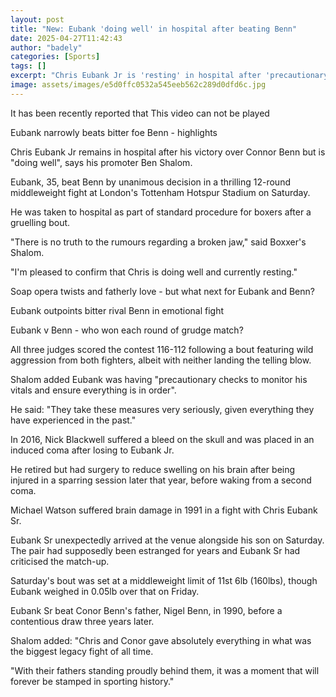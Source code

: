 ```yaml
---
layout: post
title: "New: Eubank 'doing well' in hospital after beating Benn"
date: 2025-04-27T11:42:43
author: "badely"
categories: [Sports]
tags: []
excerpt: "Chris Eubank Jr is 'resting' in hospital after 'precautionary checks' following his gruelling win over Nigel Benn, says promoter Ben Shalom."
image: assets/images/e5d0ffc0532a545eeb562c289d0dfd6c.jpg
---
```


It has been recently reported that This video can not be played

Eubank narrowly beats bitter foe Benn - highlights

Chris Eubank Jr remains in hospital after his victory over Connor Benn but is "doing well", says his promoter Ben Shalom.

Eubank, 35, beat Benn by unanimous decision in a thrilling 12-round middleweight fight at London's Tottenham Hotspur Stadium on Saturday.

He was taken to hospital as part of standard procedure for boxers after a gruelling bout.

"There is no truth to the rumours regarding a broken jaw," said Boxxer's Shalom.

"I'm pleased to confirm that Chris is doing well and currently resting."

Soap opera twists and fatherly love - but what next for Eubank and Benn?

Eubank outpoints bitter rival Benn in emotional fight

Eubank v Benn - who won each round of grudge match?

All three judges scored the contest 116-112 following a bout featuring wild aggression from both fighters, albeit with neither landing the telling blow.

Shalom added Eubank was having "precautionary checks to monitor his vitals and ensure everything is in order".

He said: "They take these measures very seriously, given everything they have experienced in the past."

In 2016, Nick Blackwell suffered a bleed on the skull and was placed in an induced coma after losing to Eubank Jr.

He retired but had surgery to reduce swelling on his brain after being injured in a sparring session later that year, before waking from a second coma.

Michael Watson suffered brain damage in 1991 in a fight with Chris Eubank Sr.

Eubank Sr unexpectedly arrived at the venue alongside his son on Saturday. The pair had supposedly been estranged for years and Eubank Sr had criticised the match-up.

Saturday's bout was set at a middleweight limit of 11st 6lb (160lbs), though Eubank weighed in 0.05lb over that on Friday.

Eubank Sr beat Conor Benn's father, Nigel Benn, in 1990, before a contentious draw three years later.

Shalom added: "Chris and Conor gave absolutely everything in what was the biggest legacy fight of all time.

"With their fathers standing proudly behind them, it was a moment that will forever be stamped in sporting history."

